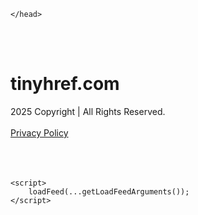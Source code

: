 <!DOCTYPE html>
<html data-adblockkey="MFwwDQYJKoZIhvcNAQEBBQADSwAwSAJBALquDFETXRn0Hr05fUP7EJT77xYnPmRbpMy4vk8KYiHnkNpednjOANJcaXDXcKQJN0nXKZJL7TciJD8AoHXK158CAwEAAQ==_DcIB3cYUoSAw4zM3Zjj63A0z+YrptGXqrCmaY6ZHJF2E3l2C/ZOzjEsWzrwOZ+zd+sgdIdvG9ExSBOpEyrORPA==" xmlns="http://www.w3.org/1999/xhtml" lang="en">
<head>
    <meta http-equiv="Content-Type" content="text/html; charset=utf-8"/>
    <meta name="viewport" content="width=device-width, initial-scale=1, shrink-to-fit=no"/>
    <title>tinyhref.com</title>
    <style media="screen">
.asset_star0 {
	background: url('//d38psrni17bvxu.cloudfront.net/themes/assets/star0.gif') no-repeat center;
	width: 13px;
	height: 12px;
	display: inline-block;
}

.asset_star1 {
	background: url('//d38psrni17bvxu.cloudfront.net/themes/assets/star1.gif') no-repeat center;
	width: 13px;
	height: 12px;
	display: inline-block;
}

.asset_starH {
	background: url('//d38psrni17bvxu.cloudfront.net/themes/assets/starH.gif') no-repeat center;
	width: 13px;
	height: 12px;
	display: inline-block;
}

.sitelink {
	padding-right: 16px;
}

.sellerRatings a:link,
.sellerRatings a:visited,
.sellerRatings a:hover,
.sellerRatings a:active {
	text-decoration: none;
	cursor: text;
}

.sellerRatings {
	margin:0 0 3px 20px;
}

.sitelinkHolder {
	margin:-15px 0 15px 35px;
}

#ajaxloaderHolder {
	display: block;
	width: 24px;
	height: 24px;
	background: #fff;
	padding: 8px 0 0 8px;
	margin:10px auto;
	-webkit-border-radius: 4px;
	-moz-border-radius: 4px;
	border-radius: 4px;
}</style>    <style media="screen">
* {
    margin:0;padding:0
}

body {
    background:#101c36;
    font-family: sans-serif;
    text-align: center;
    font-size:1rem;
}

.header {
    padding:1rem 1rem 0;
    overflow:hidden;
}

h1 {
    color:#848484;
    font-size:1.5rem;
}

.header-text-color:visited,
.header-text-color:link,
.header-text-color {
    color:#848484;
}

.comp-is-parked {
  margin: 4px 0 2px;
}

.comp-sponsored {
  text-align: left;
  margin: 0 0 -1.8rem 4px;
}

.wrapper1 {
    margin:1rem;
}

.wrapper2 {
    background:url('//d38psrni17bvxu.cloudfront.net/themes/cleanPeppermintBlack_657d9013/img/bottom.png') no-repeat center bottom;
    padding-bottom:140px;
}

.wrapper3 {
    background:#fff;
    max-width:300px;
    margin:0 auto 1rem;
    padding-top:1px;
    padding-bottom:1px;
}

.onDesktop {
    display:none;
}

.tcHolder {
    padding-top: 2rem;
}

.adsHolder {
    margin: 1rem 0;
    padding-top: 2rem;
    overflow:hidden;
}

.footer {
    color:#626574;
    padding:2rem 1rem;
    font-size:.8rem;
    margin:0 auto;
    max-width:440px;
}

.footer a:link,
.footer a:visited {
    color:#626574;
}

.sale_link_bold a,
.sale_link,
.sale_link a {
    color:#626574 !important;
}

.searchHolder {
    padding:1px 0 1px 1px;
    margin:1rem auto;
    width: 95%;
    max-width: 500px;
}

@media screen and (min-width:600px) {

    .comp-is-parked,
    .comp-sponsored {
      color: #848484;
    }

    .comp-sponsored {
      margin-left: 0;
    }

    .wrapper1 {
        max-width:1500px;
        margin-left:auto;
        margin-right:auto;
    }

    .wrapper2 {
        background:url('//d38psrni17bvxu.cloudfront.net/themes/cleanPeppermintBlack_657d9013/img/arrows.png') no-repeat center top;
        padding-bottom:0;
        min-height:600px;
    }

    .wrapper3 {
        max-width:530px;
        background:none;
    }
}
</style>    <style media="screen">
.fallback-term-holder {
    display: inline-grid;
    grid-template-columns: 1fr;
    width: 100%;
    padding-top: 50px;
}

.fallback-term-link {
    grid-column: 1 / span 1; align-self: center;
    padding: 50px 13px 50px 13px; border-radius: 25px;
    border: 5px solid #ffffff; margin-bottom: 20px;
    background-color: rgb(17, 38, 77);
    text-decoration-line: none;
    font-size: 18px;
    font-weight: 700;
    color: #ffffff;
    text-align: left;
}

.fallback-arrow {
    float: right;
    width: 24px;
    height: 24px;
    background-image: url('data:image/svg+xml;base64,PHN2ZyBmaWxsPScjRDdEN0Q3JyBzdHlsZT0iZmxvYXQ6IHJpZ2h0IiB4bWxucz0iaHR0cDovL3d3dy53My5vcmcvMjAwMC9zdmciIGhlaWdodD0iMjQiIHZpZXdCb3g9IjAgMCAyNCAyNCIgd2lkdGg9IjI0Ij48cGF0aCBkPSJNMCAwaDI0djI0SDB6IiBmaWxsPSJub25lIi8+PHBhdGggZD0iTTUuODggNC4xMkwxMy43NiAxMmwtNy44OCA3Ljg4TDggMjJsMTAtMTBMOCAyeiIvPjwvc3ZnPg==');
}</style>
    
    </head>

<body id="afd"><div id="plBanner"><script id="parklogic" type="text/javascript" src="https://parking3.parklogic.com/page/enhance.js?pcId=12&pId=1129&domain=tinyhref.com" async></script></div>

<div class="wrapper1">
        <div class="wrapper2">
        <div class="wrapper3">
            <br/>
        <script async src="https://euob.youseasky.com/sxp/i/224f85302aa2b6ec30aac9a85da2cbf9.js" data-ch="AdsDeli - domain - landingpage" data-uvid="f53999e1d5c92c6e58384e814b3400cf7b0a2d0c" class="ct_clicktrue_80705" data-jsonp="onCheqResponse"></script>
    <noscript>
        <iframe src="https://obseu.youseasky.com/ns/224f85302aa2b6ec30aac9a85da2cbf9.html?ch=AdsDeli%20-%20domain%20-%20landingpage"
                width="0" height="0" style="display:none"></iframe>
    </noscript>
<br/>
<div class="header" id="domainname">
        <h1>tinyhref.com</h1>
    </div>
                        <div class="tcHolder">
                <div id="tc"></div>
            </div>
        </div>
    </div>
            <div class="footer">
            2025 Copyright | All Rights Reserved.
<br/><br/>
<a href="javascript:void(0);" onClick="window.open('/privacy.html', 'privacy-policy', 'width=890,height=330,left=200,top=200,menubar=no,status=yes,toolbar=no').focus()" class="privacy-policy">
    Privacy Policy
</a>
<br/><br/>
<br/><br/>
    </div>
</div>

<script type="text/javascript" language="JavaScript">
    var tcblock = {
        // Required and steady
        'container': 'tc',
        'type': 'relatedsearch',
        'colorBackground': 'transparent',
        
        'number': 3,
        
        // Font-Sizes and Line-Heights
        'fontSizeAttribution': 14,
        'fontSizeTitle': 24,
        'lineHeightTitle': 34,
        // Colors
        'colorAttribution': '#aaa',
        'colorTitleLink': '#0277bd',
        // Alphabetically
        'horizontalAlignment': 'center',
        'noTitleUnderline': false,
        'rolloverLinkColor': '#01579b',
        'verticalSpacing': 10
    };
    var searchboxBlock = {
        'container': 'search',
        'type': 'searchbox',
        'fontSizeSearchInput': 12,
        'hideSearchInputBorder': false,
        'hideSearchButtonBorder': true,
        'fontSizeSearchButton': 13,
        'colorBackground': 'transparent',
        'colorSearchButton': '#0b3279',
        'colorSearchButtonText': '#fff'
    };
    </script>
<script type="text/javascript">let isAdult=false;         let containerNames=[];         let uniqueTrackingID='MTc1ODg2MzQwOS40Njc1OjBlMGFmYjQ5NjkxNzQxMzdkZWM4NDMxYTVkYzY0ZjNiNGRmNDBkZTAyOTczNTQ3ODE0NGVhNTY5MWZlZWMyMWE6NjhkNjIwMzE3MjIwNg==';         let search='';         let themedata='eyJhbGciOiJBMTI4S1ciLCJlbmMiOiJBMTI4Q0JDLUhTMjU2In0.DLhqni-g5Oih1ECdkfPtvQ0iSRLrX_Fq6LQ9JM384Du5YV7mgBgDyg.dbEZ_a-j3mg_cWpmVr7xcA.V-Wx1fj49cLvL3NykQmEcDUVPDHTiqPoS1En0JT7MIEJf7ClAEf33DNfbzle7WVHpyGOfbzLpe9pbLhW92MWikZJGuX1xNdWXDGOifXSa_d46emdLNR7aFBBxZRTi1V2IWAJIvSk15oeVrYXu3MlWP6GQN-qP9JA9rA4pQdAcUUzlPtnrfGjQdceoRPFa1wEtDV-Sj3vKGsmvZ6HEaaR2xWGfaGOH1hqhzHk6F4OhUNEYg9Y1bh9pOvN80SZRsJKakvqrmKmUNMHBB0pHvQbMy0kJUbGXbWIYjn0AhNVpgt4tx7eakkkFNXWmadssBgTZ-m8VoMgxh5psfi_oAPgtYpJbpd7MCGuH2u2yYiuFXctTv2Ww97KgcOjupfamTGCdeNIWipZjXQXARFqZlflf3IoKMn-X1CrA4kg6uDU3JpClyGu5rnh4PVH0J5x22jPHVjcwoFONZPZcQJ6KvIZdBzauPWrtRqoHtHiV4bpsUytQngoVeyZDxw27G8o_cVOM1TUtCVsspLQATFzdUyzWgnlCRIj0NJ8LgXjP-W3pHDfCbOf7QHnZo-HYtw_tOnVaSASubpNY4dXbqG0gOgmOV3YSbm5ux85nUGdJfJeoAT_eYFwhjM4OcQI8sqSYb9A.3p_9oUCqCRr9fb7k3-uREw';         let domain='tinyhref.com';         let scriptPath='';         let adtest='off';if(top.location!==location) { top.location.href=location.protocol + '//' + location.host + location.pathname + (location.search ? location.search + '&' : '?') + '_xafvr=MWJmMjllMmQwM2ZiYTE4MmE3OTU1NDM1YzhhMmY2ZDNlZGMzMzI5MCw2OGQ2MjAzMTdhZTgw'; }let pageLoadedCallbackTriggered = false;let fallbackTriggered = false;let formerCalledArguments = false;let pageOptions = {'pubId': 'dp-teaminternet01','resultsPageBaseUrl': '//' + location.host + '/?ts=','fontFamily': 'arial','optimizeTerms': true,'maxTermLength': 40,'adtest': true,'clicktrackUrl': '//' + location.host + '/munin/a/tr/click?','attributionText': 'Ads','colorAttribution': '#b7b7b7','fontSizeAttribution': 16,'attributionBold': false,'rolloverLinkBold': false,'fontFamilyAttribution': 'arial','adLoadedCallback': function(containerName, adsLoaded, isExperimentVariant, callbackOptions) {let data = {containerName: containerName,adsLoaded: adsLoaded,isExperimentVariant: isExperimentVariant,callbackOptions: callbackOptions,terms: pageOptions.terms};if (!adsLoaded || (containerName in containerNames)) {ajaxQuery(scriptPath + "/munin/a/tr/adloaded"+ "?toggle=adloaded"+ "&uid=" + encodeURIComponent(uniqueTrackingID)+ "&domain=" + encodeURIComponent(domain)+ "&data=" + encodeURIComponent(JSON.stringify(data)));}},'pageLoadedCallback': function (requestAccepted, status) {document.body.style.visibility = 'visible';pageLoadedCallbackTriggered = true;if ((status.faillisted === true || status.faillisted == "true" || status.blocked === true || status.blocked == "true" ) && status.error_code != 25) {ajaxQuery(scriptPath + "/munin/a/tr/block?domain=" + encodeURIComponent(domain) + "&caf=1&toggle=block&reason=other&uid=" + encodeURIComponent(uniqueTrackingID));}if (status.errorcode && !status.error_code) {status.error_code = status.errorcode;}if (status.error_code) {ajaxQuery(scriptPath + "/munin/a/tr/errorcode?domain=" + encodeURIComponent(domain) + "&caf=1&toggle=errorcode&code=" + encodeURIComponent(status.error_code) + "&uid=" + encodeURIComponent(uniqueTrackingID));if ([18, 19].indexOf(parseInt(status.error_code)) != -1 && fallbackTriggered == false) {fallbackTriggered = true;if (typeof loadFeed === "function") {window.location.href = '//' + location.host;}}if (status.error_code == 20) {window.location.replace("//dp.g.doubleclick.net/apps/domainpark/domainpark.cgi?client=" + encodeURIComponent((pageOptions.pubid.match(/^ca-/i) ? "" : "ca-") + pageOptions.pubid) + "&domain_name=" + encodeURIComponent(domain) + "&output=html&drid=" + encodeURIComponent(pageOptions.domainRegistrant));}}if (status.needsreview === true || status.needsreview == "true") {ajaxQuery(scriptPath + "/munin/a/tr/needsreview?domain=" + encodeURIComponent(domain) + "&caf=1&toggle=needsreview&uid=" + encodeURIComponent(uniqueTrackingID));}if ((status.adult === true || status.adult == "true") && !isAdult) {ajaxQuery(scriptPath + "/munin/a/tr/adult?domain=" + encodeURIComponent(domain) + "&caf=1&toggle=adult&uid=" + encodeURIComponent(uniqueTrackingID));} else if ((status.adult === false || status.adult == "false") && isAdult) {ajaxQuery(scriptPath + "/munin/a/tr/nonadult?domain=" + encodeURIComponent(domain) + "&caf=1&toggle=nonadult&uid=" + encodeURIComponent(uniqueTrackingID));}if (requestAccepted) {if (status.feed) {ajaxQuery(scriptPath + "/munin/a/tr/feed?domain=" + encodeURIComponent(domain) + "&caf=1&toggle=feed&feed=" + encodeURIComponent(status.feed) + "&uid=" + encodeURIComponent(uniqueTrackingID));}if (status.error_code) {ajaxQuery(scriptPath + "/munin/a/tr/answercheck/error?domain=" + encodeURIComponent(domain) + "&caf=1&toggle=answercheck&answer=error_" + encodeURIComponent(status.error_code) + "&uid=" + encodeURIComponent(uniqueTrackingID));} else {ajaxQuery(scriptPath + "/munin/a/tr/answercheck/yes?domain=" + encodeURIComponent(domain) + "&caf=1&toggle=answercheck&answer=yes&uid=" + encodeURIComponent(uniqueTrackingID));}} else {ajaxQuery(scriptPath + "/munin/a/tr/answercheck/reject?domain=" + encodeURIComponent(domain) + "&caf=1&toggle=answercheck&answer=rejected&uid=" + encodeURIComponent(uniqueTrackingID));}}};let x = function (obj1, obj2) {if (typeof obj1 != "object")obj1 = {};for (let key in obj2)obj1[key] = obj2[key];return obj1;};function getXMLhttp() {let xmlHttp = null;try {xmlHttp = new XMLHttpRequest();} catch (e) {try {xmlHttp = new ActiveXObject("Msxml2.XMLHTTP");} catch (ex) {try {xmlHttp = new ActiveXObject("Microsoft.XMLHTTP");} catch (exc) {}}}return xmlHttp;}function ajaxQuery(url) {if (adtest == 'on') return false;xmlHttp = getXMLhttp();if (!xmlHttp) return ajaxBackfill(url);xmlHttp.open("GET", url, false);return xmlHttp.send(null);}function ajaxBackfill(url) {if (adtest == 'on') return false;if (url.indexOf("&toggle=browserjs") > -1) return false;try {let img = document.createElement('img');img.style.visibility = 'hidden';img.style.width = '1px';img.style.height = '1px';img.src = url + "&_t=" + new Date().getTime();document.body.appendChild(img);} catch (e) {}}ajaxQuery(scriptPath + "/munin/a/tr/browserjs?domain=" + encodeURIComponent(domain) + "&toggle=browserjs&uid=" + encodeURIComponent(uniqueTrackingID));x(pageOptions, {resultsPageBaseUrl: '//tinyhref.com/?ts=eyJhbGciOiJBMTI4S1ciLCJlbmMiOiJBMTI4Q0JDLUhTMjU2In0.DLhqni-g5Oih1ECdkfPtvQ0iSRLrX_Fq6LQ9JM384Du5YV7mgBgDyg.dbEZ_a-j3mg_cWpmVr7xcA.V-Wx1fj49cLvL3NykQmEcDUVPDHTiqPoS1En0JT7MIEJf7ClAEf33DNfbzle7WVHpyGOfbzLpe9pbLhW92MWikZJGuX1xNdWXDGOifXSa_d46emdLNR7aFBBxZRTi1V2IWAJIvSk15oeVrYXu3MlWP6GQN-qP9JA9rA4pQdAcUUzlPtnrfGjQdceoRPFa1wEtDV-Sj3vKGsmvZ6HEaaR2xWGfaGOH1hqhzHk6F4OhUNEYg9Y1bh9pOvN80SZRsJKakvqrmKmUNMHBB0pHvQbMy0kJUbGXbWIYjn0AhNVpgt4tx7eakkkFNXWmadssBgTZ-m8VoMgxh5psfi_oAPgtYpJbpd7MCGuH2u2yYiuFXctTv2Ww97KgcOjupfamTGCdeNIWipZjXQXARFqZlflf3IoKMn-X1CrA4kg6uDU3JpClyGu5rnh4PVH0J5x22jPHVjcwoFONZPZcQJ6KvIZdBzauPWrtRqoHtHiV4bpsUytQngoVeyZDxw27G8o_cVOM1TUtCVsspLQATFzdUyzWgnlCRIj0NJ8LgXjP-W3pHDfCbOf7QHnZo-HYtw_tOnVaSASubpNY4dXbqG0gOgmOV3YSbm5ux85nUGdJfJeoAT_eYFwhjM4OcQI8sqSYb9A.3p_9oUCqCRr9fb7k3-uREw',hl: 'en',kw: '',terms: '',uiOptimize: true, channel: 'bucket007,bucket102,bucket077', pubId: 'dp-teaminternet09_3ph',adtest: 'off',personalizedAds: false,clicktrackUrl: 'https://tinyhref.com/munin/a/tr/click' + '?click=caf' + '&domain=tinyhref.com&uid=MTc1ODg2MzQwOS40Njc1OjBlMGFmYjQ5NjkxNzQxMzdkZWM4NDMxYTVkYzY0ZjNiNGRmNDBkZTAyOTczNTQ3ODE0NGVhNTY5MWZlZWMyMWE6NjhkNjIwMzE3MjIwNg%3D%3D&ts=eyJhbGciOiJBMTI4S1ciLCJlbmMiOiJBMTI4Q0JDLUhTMjU2In0.DLhqni-g5Oih1ECdkfPtvQ0iSRLrX_Fq6LQ9JM384Du5YV7mgBgDyg.dbEZ_a-j3mg_cWpmVr7xcA.V-Wx1fj49cLvL3NykQmEcDUVPDHTiqPoS1En0JT7MIEJf7ClAEf33DNfbzle7WVHpyGOfbzLpe9pbLhW92MWikZJGuX1xNdWXDGOifXSa_d46emdLNR7aFBBxZRTi1V2IWAJIvSk15oeVrYXu3MlWP6GQN-qP9JA9rA4pQdAcUUzlPtnrfGjQdceoRPFa1wEtDV-Sj3vKGsmvZ6HEaaR2xWGfaGOH1hqhzHk6F4OhUNEYg9Y1bh9pOvN80SZRsJKakvqrmKmUNMHBB0pHvQbMy0kJUbGXbWIYjn0AhNVpgt4tx7eakkkFNXWmadssBgTZ-m8VoMgxh5psfi_oAPgtYpJbpd7MCGuH2u2yYiuFXctTv2Ww97KgcOjupfamTGCdeNIWipZjXQXARFqZlflf3IoKMn-X1CrA4kg6uDU3JpClyGu5rnh4PVH0J5x22jPHVjcwoFONZPZcQJ6KvIZdBzauPWrtRqoHtHiV4bpsUytQngoVeyZDxw27G8o_cVOM1TUtCVsspLQATFzdUyzWgnlCRIj0NJ8LgXjP-W3pHDfCbOf7QHnZo-HYtw_tOnVaSASubpNY4dXbqG0gOgmOV3YSbm5ux85nUGdJfJeoAT_eYFwhjM4OcQI8sqSYb9A.3p_9oUCqCRr9fb7k3-uREw&adtest=off' });x(pageOptions, [] );x(pageOptions, { domainRegistrant:'as-drid-2204919519437054' } );function loadFeed() {let s = document.createElement('script');let blurredTerms = document.getElementById('blurred-terms');if (blurredTerms !== null) {blurredTerms.style.display = "none";}s.src = '//www.google.com/adsense/domains/caf.js?abp=1&adsdeli=true';document.body.appendChild(s);let a = Array.prototype.slice.call(arguments);s.onload = function () {let c = google.ads.domains.Caf;switch (a.length) {case 1:return new c(a[0]);case 2:return new c(a[0], a[1]);case 3:return new c(a[0], a[1], a[2]);case 4:return new c(a[0], a[1], a[2], a[3]);case 5:return new c(a[0], a[1], a[2], a[3], a[4]);}return c.apply(null, a);};}</script>
<script type="text/javascript">
var ls = function(xhr, token) {
    xhr.onreadystatechange = function () {
        if (xhr.readyState === XMLHttpRequest.DONE) {
            if (xhr.status >= 200 && xhr.status <= 400) {
                if (xhr.responseText.trim() === '') {
                    return;
                }
    
                console.log(JSON.parse(xhr.responseText))
            } else {
                console.log('There was a problem with the request.');
            }
        }
    }
    
    xhr.open('GET', '/munin/a/l' + 's?t=68d62031&token=' + encodeURI(token), true);
    xhr.send();
};
ls(new XMLHttpRequest(), 'f53999e1d5c92c6e58384e814b3400cf7b0a2d0c');
if (typeof window.chronosfailed === 'function') { window.chronosfailed(); }
</script>

<script type='text/javascript'>x(pageOptions, { "styleId":5837883959});</script>
<script>
    function getLoadFeedArguments() {
        let arguments = [
            pageOptions
        ];

        let possibleArguments = ['adblock', 'adblock1', 'adblock2', 'tcblock', 'searchboxBlock', 'rtblock', 'rsblock', 'searchblock'];
        for (let i = 0; i < possibleArguments.length; i++) {
            if (typeof this[possibleArguments[i]] !== 'undefined') {
                arguments.push(this[possibleArguments[i]]);
            }
        }

        return arguments;
    }
</script>

    <script>
        loadFeed(...getLoadFeedArguments());
    </script>
</body>
</html>
